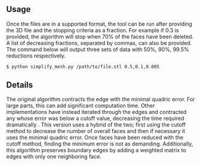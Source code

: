 #

## Usage

Once the files are in a supported format, the tool can be run after providing the 3D file and the stopping criteria as a fraction. For example if 0.3 is provided, the algorithm will stop when 70% of the faces have been deleted. A list of decreasing fractions, separated by commas, can also be provided. The command below will output three sets of data with 50%, 90%, 99.5% reductions respectively.

    $ python simplify_mesh.py /path/to/file.stl 0.5,0.1,0.005
    


## Details

The original algorithm contracts the edge with the minimal quadric error. For large parts, this can add significant computation time. Other implementations have instead iterated through the edges and contracted any whose error was below a cutoff value, decreasing the time required dramatically .  This version uses a hybrid of the two; first using the cutoff method to decrease the number of overall faces and then if necessary it uses the minimal quadric error. Once faces have been reduced with the cutoff method, finding the minimum error is not as demanding. Additionally, this algorithm preserves boundary edges by adding a weighted matrix to edges with only one neighboring face.

